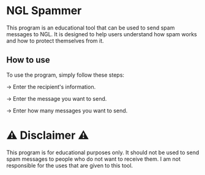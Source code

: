 # NGL Spammer 
This program is an educational tool that can be used to send spam messages to NGL. It is designed to help users understand how spam works and how to protect themselves from it.

## How to use

To use the program, simply follow these steps:

-> Enter the recipient's information.

-> Enter the message you want to send.

-> Enter how many messages you want to send.


# ⚠️ Disclaimer ⚠️
This program is for educational purposes only. It should not be used to send spam messages to people who do not want to receive them. I am not responsible for the uses that are given to this tool.
